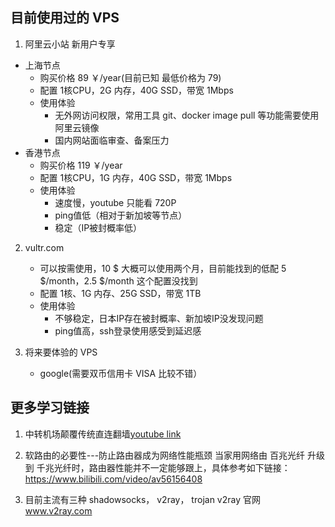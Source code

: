 ## 目前使用过的 VPS
1. 阿里云小站
新用户专享
  - 上海节点
    - 购买价格 89 ￥/year(目前已知 最低价格为 79)
    - 配置 1核CPU，2G 内存，40G SSD，带宽 1Mbps
    - 使用体验
       - 无外网访问权限，常用工具 git、docker image pull 等功能需要使用 阿里云镜像
       - 国内网站面临审查、备案压力
  - 香港节点
    - 购买价格 119 ￥/year
    - 配置 1核CPU，1G 内存，40G SSD，带宽 1Mbps
    - 使用体验
       - 速度慢，youtube 只能看 720P
       - ping值低（相对于新加坡等节点）
       - 稳定（IP被封概率低）

2. vultr.com
   - 可以按需使用，10 $ 大概可以使用两个月，目前能找到的低配 5 $/month，2.5 $/month 这个配置没找到
   - 配置 1核、1G 内存、25G SSD，带宽 1TB
   - 使用体验
      - 不够稳定，日本IP存在被封概率、新加坡IP没发现问题
      - ping值高，ssh登录使用感受到延迟感

3. 将来要体验的 VPS  
   - google(需要双币信用卡 VISA 比较不错）




## 更多学习链接
1. 中转机场颠覆传统直连翻墙[youtube link](https://www.youtube.com/watch?v=OSUmCQNgsL0&t=29s)
2. 软路由的必要性---防止路由器成为网络性能瓶颈
   当家用网络由 百兆光纤 升级到 千兆光纤时，路由器性能并不一定能够跟上，具体参考如下链接：
   https://www.bilibili.com/video/av56156408

3. 目前主流有三种 shadowsocks， v2ray， trojan
   v2ray 官网 www.v2ray.com


 
